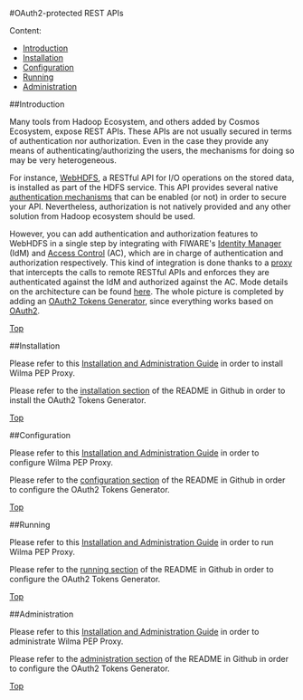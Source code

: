 #<a name="top"></a>OAuth2-protected REST APIs

Content:<br>

* [Introduction](#section1)
* [Installation](#section2)
* [Configuration](#section3)
* [Running](#section4)
* [Administration](#section5)

##<a name="section1"></a>Introduction

Many tools from Hadoop Ecosystem, and others added by Cosmos Ecosystem, expose REST APIs. These APIs are not usually secured in terms of authentication nor authorization. Even in the case they provide any means of authenticating/authorizing the users, the mechanisms for doing so may be very heterogeneous.

For instance, [WebHDFS](http://hadoop.apache.org/docs/current/hadoop-project-dist/hadoop-hdfs/WebHDFS.html), a RESTful API for I/O operations on the stored data, is installed as part of the HDFS service. This API provides several native [authentication mechanisms](http://hadoop.apache.org/docs/current/hadoop-project-dist/hadoop-hdfs/WebHDFS.html#Authentication) that can be enabled (or not) in order to secure your API. Nevertheless, authorization is not natively provided and any other solution from Hadoop ecosystem should be used.

However, you can add authentication and authorization features to WebHDFS in a single step by integrating with FIWARE's [Identity Manager](http://catalogue.fiware.org/enablers/identity-management-keyrock) (IdM) and [Access Control](http://catalogue.fiware.org/enablers/authorization-pdp-authzforce) (AC), which are in charge of authentication and authorization respectively. This kind of integration is done thanks to a [proxy](http://catalogue.fiware.org/enablers/pep-proxy-wilma) that intercepts the calls to remote RESTful APIs and enforces they are authenticated against the IdM and authorized against the AC. Mode details on the architecture can be found [here](http://forge.fiware.org/plugins/mediawiki/wiki/fiware/index.php/PEP_Proxy_-_Wilma_-_User_and_Programmers_Guide#Programmer_Guide). The whole picture is completed by adding an [OAuth2 Tokens
Generator](http://github.com/telefonicaid/fiware-cosmos/tree/develop/cosmos-auth), since everything works based on [OAuth2](http://oauth.net/2/).

[Top](#top)

##<a name="section2"></a>Installation

Please refer to this [Installation and Administration Guide](http://forge.fiware.org/plugins/mediawiki/wiki/fiware/index.php/PEP_Proxy_-_Wilma_-_Installation_and_Administration_Guide) in order to install Wilma PEP Proxy.

Please refer to the [installation section](http://github.com/telefonicaid/fiware-cosmos/blob/develop/cosmos-auth/README.md#installation) of the README in Github in order to install the OAuth2 Tokens Generator.

[Top](#top)

##<a name="section3"></a>Configuration

Please refer to this [Installation and Administration Guide](http://forge.fiware.org/plugins/mediawiki/wiki/fiware/index.php/PEP_Proxy_-_Wilma_-_Installation_and_Administration_Guide) in order to configure Wilma PEP Proxy.

Please refer to the [configuration section](http://github.com/telefonicaid/fiware-cosmos/blob/develop/cosmos-auth/README.md#configuration) of the README in Github in order to configure the OAuth2 Tokens Generator.

[Top](#top)

##<a name="section4"></a>Running

Please refer to this [Installation and Administration Guide](http://forge.fiware.org/plugins/mediawiki/wiki/fiware/index.php/PEP_Proxy_-_Wilma_-_Installation_and_Administration_Guide) in order to run Wilma PEP Proxy.

Please refer to the [running section](http://github.com/telefonicaid/fiware-cosmos/blob/develop/cosmos-auth/README.md#running) of the README in Github in order to configure the OAuth2 Tokens Generator.

[Top](#top)

##<a name="section5"></a>Administration

Please refer to this [Installation and Administration Guide](http://forge.fiware.org/plugins/mediawiki/wiki/fiware/index.php/PEP_Proxy_-_Wilma_-_Installation_and_Administration_Guide) in order to administrate Wilma PEP Proxy.

Please refer to the [administration section](http://github.com/telefonicaid/fiware-cosmos/blob/develop/cosmos-auth/README.md#administration) of the README in Github in order to configure the OAuth2 Tokens Generator.

[Top](#top)